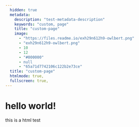 ```yaml
---
  hidden: true
  metadata: 
    description: "test-metadata-description"
    keywords: "custom, page"
    title: "custom-page"
    image: 
      - "https://files.readme.io/exh29n612h9-owlbert.png"
      - "exh29n612h9-owlbert.png"
      - 10
      - 12
      - "#000000"
      - null
      - "65a71d7742106c122b2e73ce"
  title: "custom-page"
  htmlmode: true,
  fullscreen: true,
---
```


<h1>hello world!</h1>
<p>this is a html test</p>

  

